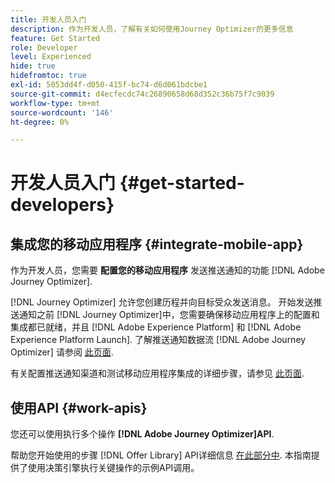 ```yaml
---
title: 开发人员入门
description: 作为开发人员，了解有关如何使用Journey Optimizer的更多信息
feature: Get Started
role: Developer
level: Experienced
hide: true
hidefromtoc: true
exl-id: 5053dd4f-d050-415f-bc74-d6d061bdcbe1
source-git-commit: d4ecfecdc74c26890658d68d352c36b75f7c9039
workflow-type: tm+mt
source-wordcount: '146'
ht-degree: 0%

---
```


# 开发人员入门 {#get-started-developers}

## 集成您的移动应用程序 {#integrate-mobile-app}

作为开发人员，您需要 **配置您的移动应用程序** 发送推送通知的功能 [!DNL Adobe Journey Optimizer].

[!DNL Journey Optimizer] 允许您创建历程并向目标受众发送消息。 开始发送推送通知之前 [!DNL Journey Optimizer]中，您需要确保移动应用程序上的配置和集成都已就绪，并且 [!DNL Adobe Experience Platform] 和 [!DNL Adobe Experience Platform Launch]. 了解推送通知数据流 [!DNL Adobe Journey Optimizer] 请参阅 [此页面](../../push/push-gs.md).

有关配置推送通知渠道和测试移动应用程序集成的详细步骤，请参见 [此页面](../../push/push-configuration.md).

## 使用API {#work-apis}

您还可以使用执行多个操作 **[!DNL Adobe Journey Optimizer]API**.

帮助您开始使用的步骤 [!DNL Offer Library] API详细信息 [在此部分中](../../offers/api-reference/getting-started.md). 本指南提供了使用决策引擎执行关键操作的示例API调用。
